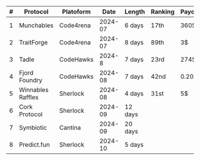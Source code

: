 
| #   | Protocol          | Platoform | Date    | Length  | Ranking | Payout |
| --- | ----------------- | --------- | ------- | ------- | ------- | ------ |
| 1   | Munchables        | Code4rena | 2024-07 | 6 days  | 17th    | 360$   |
| 2   | TraitForge        | Code4rena | 2024-07 | 8 days  | 89th    | 3$     |
| 3   | Tadle             | CodeHawks | 2024-8  | 7 days  | 23rd    | 274$   |
| 4   | Fjord Foundry     | CodeHawks | 2024-08 | 7 days  | 42nd    | 0.20 $ |
| 5   | Winnables Raffles | Sherlock  | 2024-08 | 4 days  | 31st    | 5$     |
| 6   | Cork Protocol     | Sherlock  | 2024-09 | 12 days |         |        |
| 7   | Symbiotic         | Cantina   | 2024-09 | 20 days |         |        |
| 8   | Predict.fun       | Sherlock  | 2024-10 | 5 days  |         |        |



